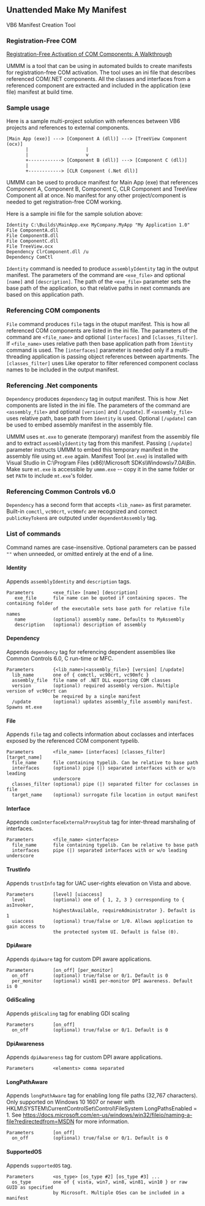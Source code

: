 ## Unattended Make My Manifest
VB6 Manifest Creation Tool

### Registration-Free COM

[Registration-Free Activation of COM Components: A Walkthrough](http://msdn.microsoft.com/en-us/library/ms973913.aspx)

UMMM is a tool that can be using in automated builds to create manifests for registration-free COM activation. The tool uses an ini file that describes referenced COM/.NET components. All the classes and interfaces from a referenced component are extracted and included in the application (exe file) manifest at build time.

### Sample usage

Here is a sample multi-project solution with references between VB6 projects and references to external components.

    [Main App (exe)] ---> [Component A (dll)] ---> [TreeView Component (ocx)]
           |                     |
           |                     v
           +------------> [Component B (dll)] ---> [Component C (dll)]
           |
           +------------> [CLR Component (.Net dll)]

UMMM can be used to produce manifest for Main App (exe) that references Component A, Component B, Component C, CLR Component and TreeView Component all at once. No manifest for any other project/component is needed to get registration-free COM working.

Here is a sample ini file for the sample solution above:

    Identity C:\Builds\MainApp.exe MyCompany.MyApp "My Application 1.0"
    File ComponentA.dll
	File ComponentB.dll
	File ComponentC.dll
	File TreeView.ocx
	Dependency ClrComponent.dll /u
	Dependency ComCtl
	
`Identity` command is needed to produce `assemblyIdentity` tag in the output manifest. The  parameters of the command are `<exe_file>` and optional `[name]` and `[description]`. The path of the `<exe_file>` parameter sets the base path of the application, so that relative paths in next commands are based on this application path.

### Referencing COM components

`File` command produces `file` tags in the otuput manifest. This is how all referenced COM components are listed in the ini file. The parameters of the command are `<file_name>` and optional `[interfaces]` and  `[classes_filter]`. If `<file_name>` uses relative path then base application path from `Identity` command is used. The `[interfaces]` parameter is needed only if a multi-threading application is passing object references between apartments. The `[classes_filter]` uses Like operator to filter referenced component coclass names to be included in the output manifest.

### Referencing .Net components

`Dependency` produces `dependency` tag in output manifest. This is how .Net components are listed in the ini file. The parameters of the command are `<assembly_file>` and optional `[version]` and `[/update]`. If `<assembly_file>` uses relative path, base path from `Identity` is used. Optional `[/update]` can be used to embed assembly manifest in the assembly file.

UMMM uses `mt.exe` to generate (temporary) manifest from the assembly file and to extract `assemblyIdentity` tag from this manifest. Passing `[/update]` parameter instructs UMMM to embed this temporary manifest in the assembly file using `mt.exe` again. Manifest Tool (`mt.exe`) is installed with Visual Studio in C:\Program Files (x86)\Microsoft SDKs\Windows\v7.0A\Bin. Make sure `mt.exe` is accessible by `ummm.exe` -- copy it in the same folder or set `PATH` to include `mt.exe`'s folder.

### Referencing Common Controls v6.0

`Dependency` has a second form that accepts `<lib_name>` as first parameter. Built-in `comctl`, `vc90crt`, `vc90mfc` are recognized and correct `publicKeyToken`s are outputed under `dependentAssembly` tag.

### List of commands

Command names are case-insensitive. Optional parameters can be passed `""` when unneeded, or omitted entirely at the end of a line.

#### Identity

Appends `assemblyIdentity` and `description` tags.

    Parameters       <exe_file> [name] [description]
       exe_file      file name can be quoted if containing spaces. The containing folder 
                     of the executable sets base path for relative file names
       name          (optional) assembly name. Defaults to MyAssembly
       description   (optional) description of assembly

#### Dependency

Appends `dependency` tag for referencing dependent assemblies like Common Controls 6.0, C run-time or MFC.

    Parameters       {<lib_name>|<assembly_file>} [version] [/update]
      lib_name       one of { comctl, vc90crt, vc90mfc }
      assembly_file  file name of .NET DLL exporting COM classes
      version        (optional) required assembly version. Multiple version of vc90crt can
                     be required by a single manifest
      /update        (optional) updates assembly_file assembly manifest. Spawns mt.exe

#### File

Appends `file` tag and collects information about coclasses and interfaces exposed by the referenced COM component typelib.

    Parameters       <file_name> [interfaces] [classes_filter] [target_name]
      file_name      file containing typelib. Can be relative to base path
      interfaces     (optional) pipe (|) separated interfaces with or w/o leading 
                     underscore
      classes_filter (optional) pipe (|) separated filter for coclasses in file
      target_name    (optional) surrogate file location in output manifest

#### Interface

Appends `comInterfaceExternalProxyStub` tag for inter-thread marshaling of interfaces.

    Parameters       <file_name> <interfaces>
      file_name      file containing typelib. Can be relative to base path
      interfaces     pipe (|) separated interfaces with or w/o leading underscore

#### TrustInfo

Appends `trustInfo` tag for UAC user-rights elevation on Vista and above.

    Parameters       [level] [uiaccess]
      level          (optional) one of { 1, 2, 3 } corresponding to { asInvoker, 
                     highestAvailable, requireAdministrator }. Default is 1
      uiaccess       (optional) true/false or 1/0. Allows application to gain access to 
                     the protected system UI. Default is false (0).

#### DpiAware

Appends `dpiAware` tag for custom DPI aware applications.

    Parameters       [on_off] [per_monitor]
      on_off         (optional) true/false or 0/1. Default is 0
      per_monitor    (optional) win81 per-monitor DPI awareness. Default is 0

#### GdiScaling

Appends `gdiScaling` tag for enabling GDI scaling

    Parameters       [on_off]
      on_off         (optional) true/false or 0/1. Default is 0

#### DpiAwareness

Appends `dpiAwareness` tag for custom DPI aware applications.

    Parameters       <elements> comma separated

#### LongPathAware

Appends `longPathAware` tag for enabling long file paths (32,767 characters). Only supported on Windows 10 1607 or newer with HKLM\SYSTEM\CurrentControlSet\Control\FileSystem LongPathsEnabled = 1. See https://docs.microsoft.com/en-us/windows/win32/fileio/naming-a-file?redirectedfrom=MSDN for more information.

    Parameters       [on_off]
      on_off         (optional) true/false or 0/1. Default is 0

#### SupportedOS

Appends `supportedOS` tag.

    Parameters       <os_type> [os_type #2] [os_type #3] ...
      os_type        one of { vista, win7, win8, win81, win10 } or raw GUID as specified
                     by Microsoft. Multiple OSes can be included in a manifest
